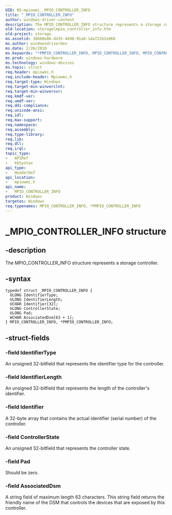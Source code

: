 ```yaml
---
UID: NS:mpiowmi._MPIO_CONTROLLER_INFO
title: "_MPIO_CONTROLLER_INFO"
author: windows-driver-content
description: The MPIO_CONTROLLER_INFO structure represents a storage controller.
old-location: storage\mpio_controller_info.htm
old-project: storage
ms.assetid: 30600e86-dd35-4498-91a8-14a722b2e868
ms.author: windowsdriverdev
ms.date: 2/26/2018
ms.keywords: "*PMPIO_CONTROLLER_INFO, MPIO_CONTROLLER_INFO, MPIO_CONTROLLER_INFO structure [Storage Devices], PMPIO_CONTROLLER_INFO, PMPIO_CONTROLLER_INFO structure pointer [Storage Devices], _MPIO_CONTROLLER_INFO, mpiowmi/MPIO_CONTROLLER_INFO, mpiowmi/PMPIO_CONTROLLER_INFO, storage.mpio_controller_info, structs-scsibus_6b7edecb-9938-49fb-8367-5d176f83c0a5.xml"
ms.prod: windows-hardware
ms.technology: windows-devices
ms.topic: struct
req.header: mpiowmi.h
req.include-header: Mpiowmi.h
req.target-type: Windows
req.target-min-winverclnt: 
req.target-min-winversvr: 
req.kmdf-ver: 
req.umdf-ver: 
req.ddi-compliance: 
req.unicode-ansi: 
req.idl: 
req.max-support: 
req.namespace: 
req.assembly: 
req.type-library: 
req.lib: 
req.dll: 
req.irql: 
topic_type:
-	APIRef
-	kbSyntax
api_type:
-	HeaderDef
api_location:
-	mpiowmi.h
api_name:
-	MPIO_CONTROLLER_INFO
product: Windows
targetos: Windows
req.typenames: MPIO_CONTROLLER_INFO, *PMPIO_CONTROLLER_INFO
---
```


# _MPIO_CONTROLLER_INFO structure


## -description


The MPIO_CONTROLLER_INFO structure represents a storage controller.


## -syntax


````
typedef struct _MPIO_CONTROLLER_INFO {
  ULONG IdentifierType;
  ULONG IdentifierLength;
  UCHAR Identifier[32];
  ULONG ControllerState;
  ULONG Pad;
  WCHAR AssociatedDsm[63 + 1];
} MPIO_CONTROLLER_INFO, *PMPIO_CONTROLLER_INFO;
````


## -struct-fields




### -field IdentifierType

An unsigned 32-bitfield that represents the identifier type for the controller.


### -field IdentifierLength

An unsigned 32-bitfield that represents the length of the controller's identifier.


### -field Identifier

A 32-byte array that contains the actual identifier (serial number) of the controller.


### -field ControllerState

An unsigned 32-bitfield that represents the controller state.


### -field Pad

Should be zero.


### -field AssociatedDsm

A string field of maximum length 63 characters. This string field returns the friendly name of the DSM that controls the devices that are exposed by this controller.

